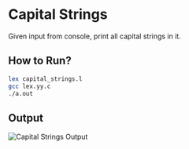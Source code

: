 # Capital Strings
Given input from console, print all capital strings in it.

## How to Run?

```bash
lex capital_strings.l
gcc lex.yy.c
./a.out
```


## Output

![Capital Strings Output]("../../images/lab-2/capital_strings_output.jpg")